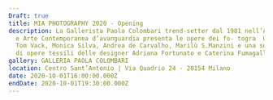 ```yaml
---
Draft: true
title: MIA PHOTOGRAPHY 2020 - Opening
description: La Gallerista Paola Colombari trend-setter dal 1981 nell’Art Design
  e Arte Contemporanea d’avanguardia presenta le opere dei fo- togra  Uli Weber,
  Tom Vack, Monica Silva, Andrea de Carvalho, Marilù S.Manzini e una selezione
  di opere tessili delle designer Adriana Fortunato e Caterina Fumagalli.
gallery: GALLERIA PAOLA COLOMBARI
location: Centro Sant’Antonio | Via Quadrio 24 - 20154 Milano
date: 2020-10-01T16:00:00.000Z
endDate: 2020-10-01T19:30:00.000Z
---
```

